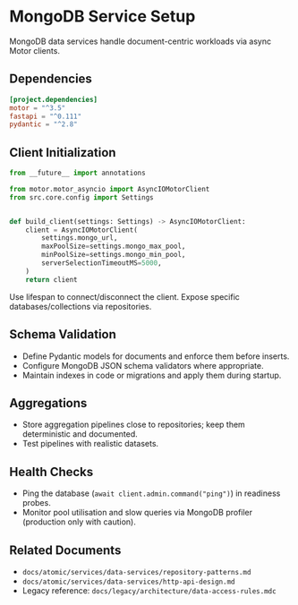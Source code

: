 # MongoDB Service Setup

MongoDB data services handle document-centric workloads via async Motor clients.

## Dependencies

```toml
[project.dependencies]
motor = "^3.5"
fastapi = "^0.111"
pydantic = "^2.8"
```

## Client Initialization

```python
from __future__ import annotations

from motor.motor_asyncio import AsyncIOMotorClient
from src.core.config import Settings


def build_client(settings: Settings) -> AsyncIOMotorClient:
    client = AsyncIOMotorClient(
        settings.mongo_url,
        maxPoolSize=settings.mongo_max_pool,
        minPoolSize=settings.mongo_min_pool,
        serverSelectionTimeoutMS=5000,
    )
    return client
```

Use lifespan to connect/disconnect the client. Expose specific databases/collections via repositories.

## Schema Validation

- Define Pydantic models for documents and enforce them before inserts.
- Configure MongoDB JSON schema validators where appropriate.
- Maintain indexes in code or migrations and apply them during startup.

## Aggregations

- Store aggregation pipelines close to repositories; keep them deterministic and documented.
- Test pipelines with realistic datasets.

## Health Checks

- Ping the database (`await client.admin.command("ping")`) in readiness probes.
- Monitor pool utilisation and slow queries via MongoDB profiler (production only with caution).

## Related Documents

- `docs/atomic/services/data-services/repository-patterns.md`
- `docs/atomic/services/data-services/http-api-design.md`
- Legacy reference: `docs/legacy/architecture/data-access-rules.mdc`
